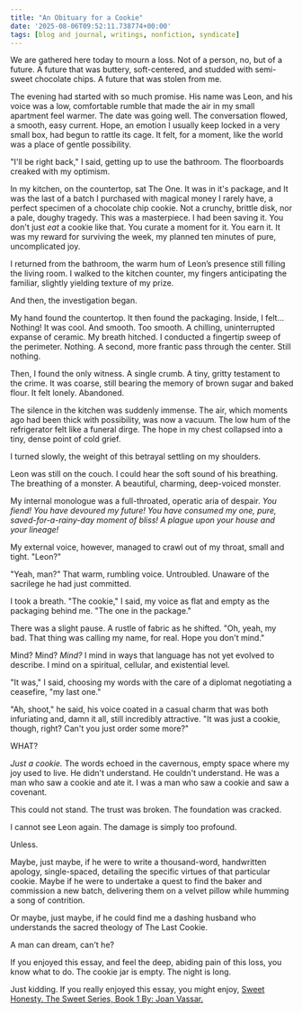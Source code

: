 ```yaml
---
title: "An Obituary for a Cookie"
date: '2025-08-06T09:52:11.738774+00:00'
tags: [blog and journal, writings, nonfiction, syndicate]
---
```


We are gathered here today to mourn a loss. Not of a person, no, but of a future. A future that was buttery, soft-centered, and studded with semi-sweet chocolate chips. A future that was stolen from me.

The evening had started with so much promise. His name was Leon, and his voice was a low, comfortable rumble that made the air in my small apartment feel warmer. The date was going well. The conversation flowed, a smooth, easy current. Hope, an emotion I usually keep locked in a very small box, had begun to rattle its cage. It felt, for a moment, like the world was a place of gentle possibility.

"I'll be right back," I said, getting up to use the bathroom. The floorboards creaked with my optimism.

In my kitchen, on the countertop, sat The One. It was in it's package, and It was the last of a batch I purchased with magical money I rarely have, a perfect specimen of a chocolate chip cookie. Not a crunchy, brittle disk, nor a pale, doughy tragedy. This was a masterpiece. I had been saving it. You don't just *eat* a cookie like that. You curate a moment for it. You earn it. It was my reward for surviving the week, my planned ten minutes of pure, uncomplicated joy.

I returned from the bathroom, the warm hum of Leon’s presence still filling the living room. I walked to the kitchen counter, my fingers anticipating the familiar, slightly yielding texture of my prize.

And then, the investigation began.

My hand found the countertop. It then found the packaging. Inside, I felt... Nothing! It was cool. And smooth. Too smooth. A chilling, uninterrupted expanse of ceramic. My breath hitched. I conducted a fingertip sweep of the perimeter. Nothing. A second, more frantic pass through the center. Still nothing.

Then, I found the only witness. A single crumb. A tiny, gritty testament to the crime. It was coarse, still bearing the memory of brown sugar and baked flour. It felt lonely. Abandoned.

The silence in the kitchen was suddenly immense. The air, which moments ago had been thick with possibility, was now a vacuum. The low hum of the refrigerator felt like a funeral dirge. The hope in my chest collapsed into a tiny, dense point of cold grief.

I turned slowly, the weight of this betrayal settling on my shoulders.

Leon was still on the couch. I could hear the soft sound of his breathing. The breathing of a monster. A beautiful, charming, deep-voiced monster.

My internal monologue was a full-throated, operatic aria of despair. *You fiend! You have devoured my future! You have consumed my one, pure, saved-for-a-rainy-day moment of bliss! A plague upon your house and your lineage!*

My external voice, however, managed to crawl out of my throat, small and tight. "Leon?"

"Yeah, man?" That warm, rumbling voice. Untroubled. Unaware of the sacrilege he had just committed.

I took a breath. "The cookie," I said, my voice as flat and empty as the packaging behind me. "The one in the package."

There was a slight pause. A rustle of fabric as he shifted. "Oh, yeah, my bad. That thing was calling my name, for real. Hope you don't mind."

Mind? Mind? *Mind?* I mind in ways that language has not yet evolved to describe. I mind on a spiritual, cellular, and existential level.

"It was," I said, choosing my words with the care of a diplomat negotiating a ceasefire, "my last one."

"Ah, shoot," he said, his voice coated in a casual charm that was both infuriating and, damn it all, still incredibly attractive. "It was just a cookie, though, right? Can't you just order some more?"

WHAT?

*Just a cookie.* The words echoed in the cavernous, empty space where my joy used to live. He didn't understand. He couldn't understand. He was a man who saw a cookie and ate it. I was a man who saw a cookie and saw a covenant.

This could not stand. The trust was broken. The foundation was cracked.

I cannot see Leon again. The damage is simply too profound.

Unless.

Maybe, just maybe, if he were to write a thousand-word, handwritten apology, single-spaced, detailing the specific virtues of that particular cookie. Maybe if he were to undertake a quest to find the baker and commission a new batch, delivering them on a velvet pillow while humming a song of contrition.

Or maybe, just maybe, if he could find me a dashing husband who understands the sacred theology of The Last Cookie.

A man can dream, can't he?

If you enjoyed this essay, and feel the deep, abiding pain of this loss, you know what to do. The cookie jar is empty. The night is long.

Just kidding. If you really enjoyed this essay, you might enjoy, [Sweet Honesty. The Sweet Series, Book 1 By: Joan Vassar.](https://www.joanvassarwriter.com/the-sweet-series)